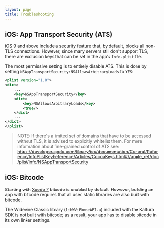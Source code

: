 ```yaml
---
layout: page
title: Troubleshooting
---
```


## iOS: App Transport Security (ATS)
iOS 9 and above include a security feature that, by default, blocks all non-TLS connections.
However, since many servers still don't support TLS, there are exclusion keys that can be set in the
app's `Info.plist` file.

The most permissive setting is to entirely disable ATS. This is done by setting
`NSAppTransportSecurity:NSAllowsArbitraryLoads` to `YES`:

```xml
<plist version="1.0">
<dict>
	...
	<key>NSAppTransportSecurity</key>
	<dict>
		<key>NSAllowsArbitraryLoads</key>
		<true/>
	</dict>
	...
</dict>
</plist>
```

> NOTE: If there's a limited set of domains that have to be accessed without TLS, it is advised to explicitly
whitelist them. For more information about fine-grained control of ATS see:
https://developer.apple.com/library/ios/documentation/General/Reference/InfoPlistKeyReference/Articles/CocoaKeys.html#//apple_ref/doc/plist/info/NSAppTransportSecurity

## iOS: Bitcode
Starting with [Xcode 7](https://developer.apple.com/library/ios/releasenotes/DeveloperTools/RN-Xcode/Chapters/xc7_release_notes.html)
bitcode is enabled by default. However, building an app with bitcode requires that all used static
libraries are also built with bitcode.

The Widevine Classic library (`libWViPhoneAPI.a`) included with the Kaltura SDK is not built with bitcode; as a result,
your app has to disable bitcode in its own linker settings.


